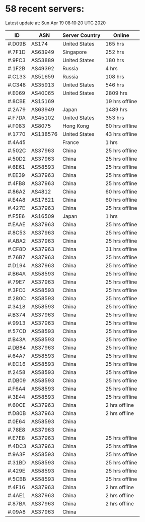 # 58 recent servers:

Latest update at: Sun Apr 19 08:10:20 UTC 2020

| ID | ASN | Server Country | Online |
| -- | --- | -------------- | ------ |
| #.D09B | AS174 | United States | 165 hrs |
| #.7F1D | AS63949 | Singapore | 252 hrs |
| #.9FC3 | AS53889 | United States | 180 hrs |
| #.1F2B | AS49392 | Russia | 4 hrs |
| #.C133 | AS51659 | Russia | 108 hrs |
| #.C348 | AS35913 | United States | 546 hrs |
| #.E069 | AS40065 | United States | 2809 hrs |
| #.8CBE | AS15169 |  | 19 hrs offline |
| #.2A79 | AS63949 | Japan | 1489 hrs |
| #.F7DA | AS45102 | United States | 353 hrs |
| #.F083 | AS8075 | Hong Kong | 60 hrs offline |
| #.1770 | AS138576 | United States | 43 hrs offline |
| #.4A45 |  | France | 1 hrs |
| #.502C | AS37963 | China | 25 hrs offline |
| #.50D2 | AS37963 | China | 25 hrs offline |
| #.6E61 | AS58593 | China | 25 hrs offline |
| #.EE39 | AS37963 | China | 25 hrs offline |
| #.4FB8 | AS37963 | China | 25 hrs offline |
| #.86A2 | AS4812 | China | 60 hrs offline |
| #.E4A8 | AS17621 | China | 60 hrs offline |
| #.427E | AS37963 | China | 25 hrs offline |
| #.F5E6 | AS16509 | Japan | 1 hrs |
| #.EAAE | AS37963 | China | 25 hrs offline |
| #.8C53 | AS37963 | China | 25 hrs offline |
| #.ABA2 | AS37963 | China | 25 hrs offline |
| #.CF8D | AS37963 | China | 31 hrs offline |
| #.76B7 | AS37963 | China | 25 hrs offline |
| #.D194 | AS37963 | China | 25 hrs offline |
| #.B64A | AS58593 | China | 25 hrs offline |
| #.79E7 | AS37963 | China | 25 hrs offline |
| #.3FC0 | AS58593 | China | 25 hrs offline |
| #.280C | AS58593 | China | 25 hrs offline |
| #.3418 | AS58593 | China | 25 hrs offline |
| #.B374 | AS37963 | China | 25 hrs offline |
| #.9913 | AS37963 | China | 25 hrs offline |
| #.57CD | AS58593 | China | 25 hrs offline |
| #.B43A | AS58593 | China | 25 hrs offline |
| #.DB84 | AS37963 | China | 25 hrs offline |
| #.64A7 | AS58593 | China | 25 hrs offline |
| #.EC16 | AS58593 | China | 25 hrs offline |
| #.2458 | AS58593 | China | 25 hrs offline |
| #.DB09 | AS58593 | China | 25 hrs offline |
| #.F6A4 | AS58593 | China | 25 hrs offline |
| #.3E44 | AS58593 | China | 25 hrs offline |
| #.60CE | AS37963 | China | 2 hrs offline |
| #.D80B | AS37963 | China | 2 hrs offline |
| #.0E64 | AS58593 | China | |
| #.78E8 | AS37963 | China | |
| #.E7E8 | AS37963 | China | 25 hrs offline |
| #.4DC3 | AS37963 | China | 25 hrs offline |
| #.9A3F | AS58593 | China | 25 hrs offline |
| #.31BD | AS58593 | China | 25 hrs offline |
| #.429E | AS58593 | China | 25 hrs offline |
| #.5CBB | AS58593 | China | 25 hrs offline |
| #.4F16 | AS37963 | China | 2 hrs offline |
| #.4AE1 | AS37963 | China | 2 hrs offline |
| #.87BA | AS37963 | China | 2 hrs offline |
| #.09A8 | AS37963 | China | |

